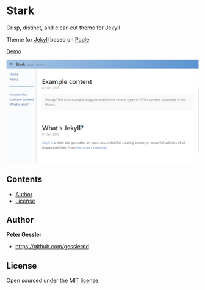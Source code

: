 # Stark

Crisp, distinct, and clear-cut theme for Jekyll

Theme for [Jekyll](http://jekyllrb.com) based on [Poole](https://github.com/poole/poole).

[Demo](https://gesslerpd.github.io/stark)

![screenshot](https://raw.githubusercontent.com/gesslerpd/stark/master/public/assets/images/screenshot.png)

## Contents

- [Author](#author)
- [License](#license)

## Author

**Peter Gessler**
- <https://github.com/gesslerpd>


## License

Open sourced under the [MIT license](LICENSE.md).
